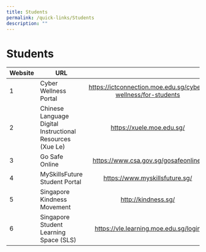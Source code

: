 ```yaml
---
title: Students
permalink: /quick-links/Students
description: ""
---
```

# Students

| Website | URL                                                       |                                                              |
|---------|-----------------------------------------------------------|:------------------------------------------------------------:|
|    1    | Cyber Wellness Portal                                     | https://ictconnection.moe.edu.sg/cyber-wellness/for-students |
|     2   | Chinese Language Digital Instructional Resources (Xue Le) | https://xuele.moe.edu.sg/                                    |
|     3   | Go Safe Online                                            | https://www.csa.gov.sg/gosafeonline/                         |
|     4   | MySkillsFuture Student Portal                             | https://www.myskillsfuture.sg/                               |
|    5    | Singapore Kindness Movement                               | http://kindness.sg/                                          |
|    6    | Singapore Student Learning Space (SLS)                    | https://vle.learning.moe.edu.sg/login                        |